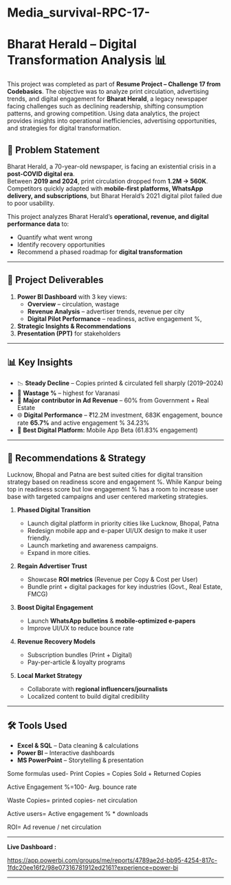 # Media_survival-RPC-17-
# Bharat Herald – Digital Transformation Analysis 📊
This project was completed as part of **Resume Project – Challenge 17 from Codebasics**. The objective was to analyze print circulation, advertising trends, and digital engagement for **Bharat Herald**, a legacy newspaper facing challenges such as declining readership, shifting consumption patterns, and growing competition. Using data analytics, the project provides insights into operational inefficiencies, advertising opportunities, and strategies for digital transformation.

## 📌 Problem Statement
Bharat Herald, a 70-year-old newspaper, is facing an existential crisis in a **post-COVID digital era**.  
Between **2019 and 2024**, print circulation dropped from **1.2M → 560K**.  
Competitors quickly adapted with **mobile-first platforms, WhatsApp delivery, and subscriptions**, but Bharat Herald’s 2021 digital pilot failed due to poor usability.  

This project analyzes Bharat Herald’s **operational, revenue, and digital performance data** to:  
- Quantify what went wrong  
- Identify recovery opportunities  
- Recommend a phased roadmap for **digital transformation**

---

## 🚀 Project Deliverables
1. **Power BI Dashboard** with 3 key views:
   - **Overview** – circulation, wastage
   - **Revenue Analysis** – advertiser trends, revenue per city
   - **Digital Pilot Performance** – readiness, active engagement %, 
2. **Strategic Insights & Recommendations**
3. **Presentation (PPT)** for stakeholders

---

## 📊 Key Insights
- 📉 **Steady Decline** – Copies printed & circulated fell sharply (2019–2024)  
- 📰 **Wastage %** – highest for Varanasi
- 📢 **Major contributor in Ad Revenue** – 60% from Government + Real Estate  
- 🌐 **Digital Performance** – ₹12.2M investment, 683K engagement, bounce rate **65.7%** and active engagement % 34.23% 
- 📱 **Best Digital Platform:** Mobile App Beta (61.83% engagement)  


---

## 📌 Recommendations & Strategy
  Lucknow, Bhopal and Patna are best suited cities for digital transition strategy based on readiness score and engagement %.
While Kanpur being top in readiness  score but low engagement % has a room to increase user base with targeted campaigns and user centered marketing strategies.

1. **Phased Digital Transition**  
   - Launch digital platform in priority cities like Lucknow, Bhopal, Patna
   - Redesign mobile app and e-paper UI/UX design to make it user friendly.
   - Launch marketing and awareness campaigns.
   - Expand in more cities.


2. **Regain Advertiser Trust**  
   - Showcase **ROI metrics** (Revenue per Copy & Cost per User)  
   - Bundle print + digital packages for key industries (Govt., Real Estate, FMCG)  

3. **Boost Digital Engagement**  
   - Launch **WhatsApp bulletins** & **mobile-optimized e-papers**  
   - Improve UI/UX to reduce bounce rate  

4. **Revenue Recovery Models**  
   - Subscription bundles (Print + Digital)  
   - Pay-per-article & loyalty programs  

5. **Local Market Strategy**  
   - Collaborate with **regional influencers/journalists**  
   - Localized content to build digital credibility  

---

## 🛠️ Tools Used
- **Excel & SQL** – Data cleaning & calculations  
- **Power BI** – Interactive dashboards  
- **MS PowerPoint** – Storytelling & presentation

Some formulas used-
Print Copies = Copies Sold + Returned Copies

Active Engagement %=100- Avg. bounce rate

Waste Copies= printed copies- net circulation

Active users= Active engagement % * downloads

ROI= Ad revenue / net circulation

---



**Live Dashboard :**

https://app.powerbi.com/groups/me/reports/4789ae2d-bb95-4254-817c-1fdc20ee16f2/98e07316781912ed2161?experience=power-bi




---
